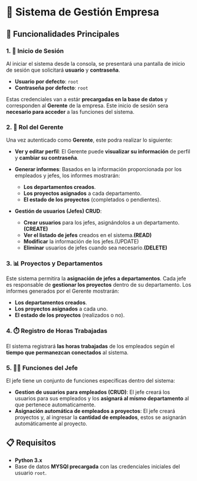 # 🏢 **Sistema de Gestión Empresa**

## 🚀 **Funcionalidades Principales**

### 1. 🔐 **Inicio de Sesión**

Al iniciar el sistema desde la consola, se presentará una pantalla de inicio de sesión que solicitará **usuario** y **contraseña**.

- **Usuario por defecto**: `root`
- **Contraseña por defecto**: `root`

Estas credenciales van a estár **precargadas en la base de datos** y corresponden al **Gerente** de la empresa. Este inicio de sesión sera **necesario para acceder** a las funciones del sistema.

### 2. 👤 **Rol del Gerente**

Una vez autenticado como **Gerente**, este podra realizar lo siguiente:

- **Ver y editar perfil**: El Gerente puede **visualizar su información** de perfil y **cambiar su contraseña**.
- **Generar informes**: Basados en la información proporcionada por los empleados y jefes, los informes mostrarán:
  - **Los departamentos creados**.
  - **Los proyectos asignados** a cada departamento.
  - **El estado de los proyectos** (completados o pendientes).
  
- **Gestión de usuarios (Jefes) CRUD**:
  - **Crear usuarios** para los jefes, asignándolos a un departamento.**(CREATE)**
  - **Ver el listado de jefes** creados en el sistema.**(READ)**
  - **Modificar** la información de los jefes.(UPDATE)
  - **Eliminar** usuarios de jefes cuando sea necesario.**(DELETE)**
    

### 3. 📊 **Proyectos y Departamentos**

Este sistema permitira la **asignación de jefes a departamentos**. Cada jefe es responsable de **gestionar los proyectos** dentro de su departamento. Los informes generados por el Gerente mostrarán:

- **Los departamentos creados**.
- **Los proyectos asignados** a cada uno.
- **El estado de los proyectos** (realizados o no).

### 4. ⏱️ **Registro de Horas Trabajadas**

El sistema registrará **las horas trabajadas** de los empleados según el **tiempo que permanezcan conectados** al sistema.

### 5. 🧑💼 **Funciones del Jefe**

El jefe tiene un conjunto de funciones específicas dentro del sistema:

- **Gestion de usuarios para empleados (CRUD)**: El jefe creará los usuarios para sus empleados y los **asignará al mismo departamento** al que pertenece automaticamente. 
- **Asignación automática de empleados a proyectos**: El jefe creará proyectos y, al ingresar la **cantidad de empleados**, estos se asignarán automáticamente al proyecto.

## 📋 **Requisitos**

- **Python 3.x**
- Base de datos **MYSQl precargada** con las credenciales iniciales del usuario `root`.

